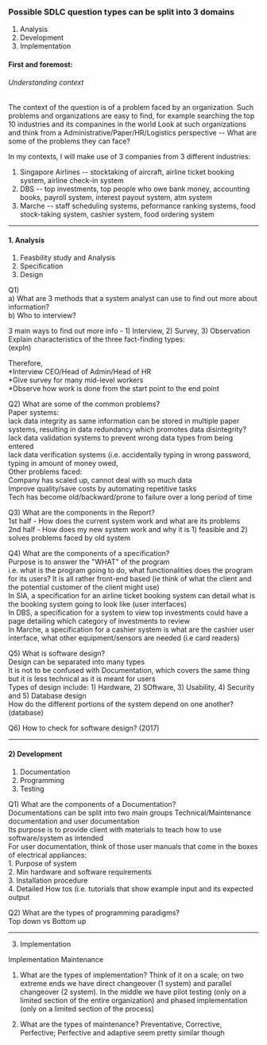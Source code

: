 ### Possible SDLC question types can be split into 3 domains
1. Analysis
2. Development
3. Implementation
    
#### First and foremost:
###### Understanding context
The context of the question is of a problem faced by an organization.
Such problems and organizations are easy to find, for example searching the top 10 industries and its companines in the world
Look at such organizations and think from a Administrative/Paper/HR/Logistics perspective -- What are some of the problems they can face?

In my contexts, I will make use of 3 companies from 3 different industries:

1. Singapore Airlines -- stocktaking of aircraft, airline ticket booking system, airline check-in system
2. DBS -- top investments, top people who owe bank money, accounting books, payroll system, interest payout system, atm system
3. Marche -- staff scheduling systems, peformance ranking systems, food stock-taking system, cashier system, food ordering system
------------------------------------------------------------------------------------------------------------------
#### 1. Analysis

  1. Feasbility study and Analysis
  2. Specification
  3. Design

Q1)  
  a) What are 3 methods that a system analyst can use to find out more about information?  
  b) Who to interview?  
  
3 main ways to find out more info - 1) Interview, 2) Survey, 3) Observation  
Explain characteristics of the three fact-finding types:  
(expln)

Therefore,  
  *Interview CEO/Head of Admin/Head of HR  
  *Give survey for many mid-level workers  
  *Observe how work is done from the start point to the end point  

Q2) What are some of the common problems?  
Paper systems:  
    lack data integrity as same information can be stored in multiple paper systems, resulting in data redundancy which promotes data disintegrity?  
    lack data validation systems to prevent wrong data types from being entered  
    lack data verification systems (i.e. accidentally typing in wrong password, typing in amount of money owed,  
Other problems faced:  
    Company has scaled up, cannot deal with so much data  
    Improve quality/save costs by automating repetitive tasks  
    Tech has become old/backward/prone to failure over a long period of time  

Q3) What are the components in the Report?  
1st half - How does the current system work and what are its problems  
2nd half - How does my new system work and why it is 1) feasible and 2) solves problems faced by old system  

Q4) What are the components of a specification?  
Purpose is to answer the "WHAT" of the program  
i.e. what is the program going to do, what functionalities does the program for its users? It is all rather front-end based (ie think of what the client and the potential customer of the client might use)  
In SIA, a specification for an airline ticket booking system can detail what is the booking system going to look like (user interfaces)  
In DBS, a specification for a system to view top investments could have a page detailing which category of investments to review  
In Marche, a specification for a cashier system is what are the cashier user interface, what other equipment/sensors are needed (i.e card readers)  

Q5) What is software design?  
Design can be separated into many types  
It is not to be confused with Documentation, which covers the same thing but it is less technical as it is meant for users  
Types of design include: 1) Hardware, 2) SOftware, 3) Usability, 4) Security and 5) Database design  
How do the different portions of the system depend on one another? (database)  

Q6) How to check for software design? (2017)  

------------------------------------------------------------------------------------------------------------
#### 2) Development  

  1. Documentation  
  2. Programming  
  3. Testing  

Q1) What are the components of a Documentation?  
Documentations can be split into two main groups Technical/Maintenance documentation and user documentation  
Its purpose is to provide client with materials to teach how to use software/system as intended  
For user documentation, think of those user manuals that come in the boxes of electrical appliances:  
    1. Purpose of system  
    2. Min hardware and software requirements  
    3. Installation procedure  
    4. Detailed How tos (i.e. tutorials that show example input and its expected output  
 
Q2) What are the types of programming paradigms?  
Top down vs Bottom up  


-----------------------------------------------------------------------------------------------------------------
3) Implementation

Implementation
Maintenance

1) What are the types of implementation?
Think of it on a scale; on two extreme ends we have direct changeover (1 system) and parallel changeover (2 system).
In the middle we have pilot testing (only on a limited section of the entire organization) and phased implementation (only on a limited section of the process)

2) What are the types of maintenance?
Preventative, Corrective, Perfective; Perfective and adaptive seem pretty similar though
